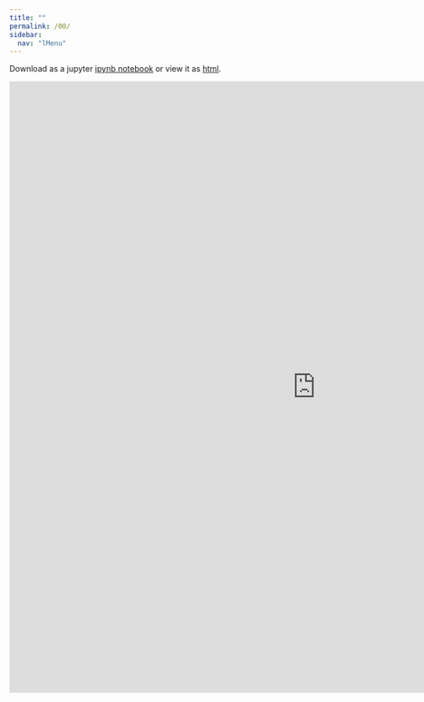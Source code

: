```yaml
---
title: ""
permalink: /00/
sidebar:
  nav: "lMenu"
---
```


Download as a jupyter [ipynb notebook](https://datascience-intro.github.io/1MS031-2020/lectures/03.ipynb) or view it as [html](https://datascience-intro.github.io/1MS031-2020/lectures/03.html).

<iframe src="https://datascience-intro.github.io/1MS031-2020/lectures/03.html" width="1080" height="1080" frameborder="0"></iframe>
